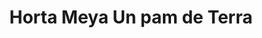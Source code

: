 ---
title: "Horta Meya Un pam de Terra"
url: /santa-coloma-de-gramenet/horta-meya-un-pam-de-terra/
shop: frutería
---